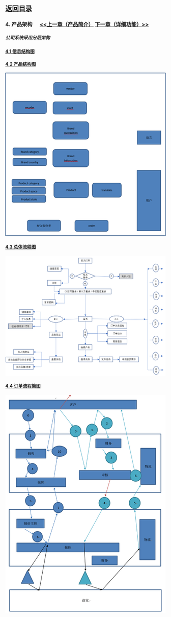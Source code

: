 ## [返回目录](../readme.md)  

### 4. 产品架构  &nbsp;&nbsp;&nbsp;&nbsp; [<<上一章（产品简介）](./3_Description.md) [下一章（详细功能）>>](./5_Function.md)
##### 公司系统采用分层架构

#### [4.1 信息结构图](./4_Z1.md)

#### [4.2 产品结构图](./4_Z2.md)
  ![产品结构图](./4_Img/2.jpg)
#### [4.3 总体流程图](./4_Img/3.jpg)
  ![总体流程图](./4_Img/3.jpg)
#### [4.4 订单流程简图](./4_Img/4.jpg)
  ![订单流程简图](./4_Img/4.jpg)
